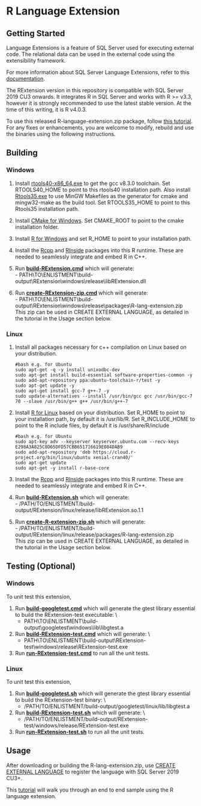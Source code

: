 # R Language Extension

## Getting Started
Language Extensions is a feature of SQL Server used for executing external code. The relational data can be used in the external code using the extensibility framework.

For more information about SQL Server Language Extensions, refer to this [documentation](https://docs.microsoft.com/en-us/sql/language-extensions/language-extensions-overview?view=sql-server-ver15).

The RExtension version in this repository is compatible with SQL Server 2019 CU3 onwards. It integrates R in SQL Server and works with R >= v3.3, however it is strongly recommended to use the latest stable version. At the time of this writing, it is R v4.0.3.

To use this released R-language-extension.zip package, follow [this tutorial](https://docs.microsoft.com/en-us/sql/machine-learning/install/custom-runtime-r?view=sql-server-ver15). For any fixes or enhancements, you are welcome to modify, rebuild and use the binaries using the following instructions.

## Building

### Windows
1. Install [rtools40-x86_64.exe](https://cran.r-project.org/bin/windows/Rtools/) to get the gcc v8.3.0 toolchain. Set RTOOLS40_HOME to point to this rtools40 installation path. Also install [Rtools35.exe](https://cran.r-project.org/bin/windows/Rtools/Rtools35.exe) to use MinGW Makefiles as the generator for cmake and mingw32-make as the build tool. Set RTOOLS35_HOME to point to this Rtools35 installation path.

1. Install [CMake for Windows](https://cmake.org/download/). Set CMAKE_ROOT to point to the cmake installation folder.

1. Install [R for Windows](https://cran.r-project.org/bin/windows/base/) and set R_HOME to point to your installation path.

1. Install the [Rcpp](https://cran.r-project.org/web/packages/Rcpp/index.html) and [RInside](https://cran.r-project.org/web/packages/RInside/index.html) packages into this R runtime. These are needed to seamlessly integrate and embed R in C++.

1. Run [**build-RExtension.cmd**](./build/windows/build-RExtension.cmd) which will generate: \
		- PATH\TO\ENLISTMENT\build-output\RExtension\windows\release\libRExtension.dll

1. Run [**create-RExtension-zip.cmd**](./build/windows/create-RExtension-zip.cmd) which will generate: \
		- PATH\TO\ENLISTMENT\build-output\RExtension\windows\release\packages\R-lang-extension.zip \
		This zip can be used in CREATE EXTERNAL LANGUAGE, as detailed in the tutorial in the Usage section below.

### Linux
1. Install all packages necessary for c++ compilation on Linux based on your distribution.
	```
	#bash e.g. for Ubuntu
	sudo apt-get -q -y install unixodbc-dev
	sudo apt-get install build-essential software-properties-common -y
	sudo add-apt-repository ppa:ubuntu-toolchain-r/test -y
	sudo apt-get update -y
	sudo apt-get install gcc-7 g++-7 -y
	sudo update-alternatives --install /usr/bin/gcc gcc /usr/bin/gcc-7 70 --slave /usr/bin/g++ g++ /usr/bin/g++-7
	```

1. Install [R for Linux](https://cran.r-project.org/bin/linux/) based on your distribution. Set R_HOME to point to your installation path, by default it is /usr/lib/R. Set R_INCLUDE_HOME to point to the R include files, by default it is /usr/share/R/include
	```
	#bash e.g. for Ubuntu
	sudo apt-key adv --keyserver keyserver.ubuntu.com --recv-keys E298A3A825C0D65DFD57CBB651716619E084DAB9
	sudo add-apt-repository 'deb https://cloud.r-project.org/bin/linux/ubuntu xenial-cran40/'
	sudo apt-get update
	sudo apt-get -y install r-base-core
	```

1. Install the [Rcpp](https://cran.r-project.org/web/packages/Rcpp/index.html) and [RInside](https://cran.r-project.org/web/packages/RInside/index.html) packages into this R runtime. These are needed to seamlessly integrate and embed R in C++.

1. Run [**build-RExtension.sh**](./build/linux/build-RExtension.sh) which will generate: \
		- /PATH/TO/ENLISTMENT/build-output/RExtension/linux/release/libRExtension.so.1.1

1. Run [**create-R-extension-zip.sh**](./build/linux/create-RExtension-zip.sh) which will generate: \
		- /PATH/TO/ENLISTMENT/build-output/RExtension/linux/release/packages/R-lang-extension.zip \
		This zip can be used in CREATE EXTERNAL LANGUAGE, as detailed in the tutorial in the Usage section below.

## Testing (Optional)

### Windows
To unit test this extension,
1. Run [**build-googletest.cmd**](../../test/googletest/build/windows/build-googletest.cmd) which will generate the gtest library essential to build the RExtension-test executable: \
	- PATH\TO\ENLISTMENT\build-output\googletest\windows\lib\libgtest.a
1. Run [**build-RExtension-test.cmd**](./test/build/windows/build-RExtension-test.cmd) which will generate: \
	- PATH\TO\ENLISTMENT\build-output\RExtension-test\windows\release\RExtension-test.exe
1. Run [**run-RExtension-test.cmd**](./test/build/windows/run-RExtension-test.cmd) to run all the unit tests.

### Linux
To unit test this extension,
1. Run [**build-googletest.sh**](../../test/googletest/build/linux/build-googletest.sh) which will generate the gtest library essential to build the RExtension-test binary: \
	- /PATH/TO/ENLISTMENT/build-output/googletest/linux/lib/libgtest.a
1. Run [**build-RExtension-test.sh**](./test/build/linux/build-RExtension-test.sh) which will generate: \
	- /PATH/TO/ENLISTMENT/build-output/RExtension-test/windows/release/RExtension-test.exe
1. Run [**run-RExtension-test.sh**](./test/build/linux/run-RExtension-test.sh) to run all the unit tests.

## Usage
After downloading or building the R-lang-extension.zip, use [CREATE EXTERNAL LANGUAGE](https://docs.microsoft.com/en-us/sql/t-sql/statements/create-external-language-transact-sql?view=sql-server-ver15) to register the language with SQL Server 2019 CU3+.

This [tutorial](https://docs.microsoft.com/en-us/sql/machine-learning/install/custom-runtime-r?view=sql-server-ver15) will walk you through an end to end sample using the R language extension.
